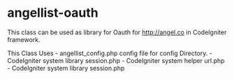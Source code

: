 angellist-oauth
===============

This class can be used as library for Oauth for http://angel.co in 
CodeIgniter framework.

This Class Uses 
		- angellist_config.php config file for config Directory.
		- CodeIgniter system library session.php
		- CodeIgniter system helper url.php
		- CodeIgniter system library session.php
